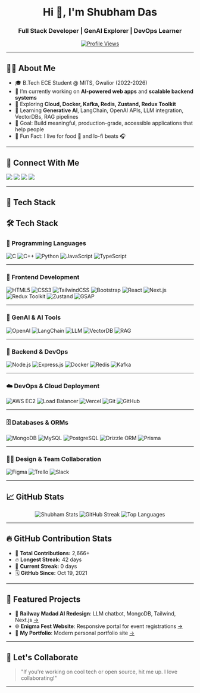 <h1 align="center">Hi 👋, I'm Shubham Das</h1>
<h3 align="center">Full Stack Developer | GenAI Explorer | DevOps Learner</h3>

<p align="center">
  <a href="https://github.com/Shubhamdas27">
    <img src="https://komarev.com/ghpvc/?username=Shubhamdas27&label=Profile%20views&color=0e75b6&style=flat" alt="Profile Views"/>
  </a>
</p>

---

## 👨‍💻 About Me

- 🎓 B.Tech ECE Student @ MITS, Gwalior (2022-2026)
- 🔭 I’m currently working on **AI-powered web apps** and **scalable backend systems**
- 🌱 Exploring **Cloud, Docker, Kafka, Redis, Zustand, Redux Toolkit**
- 🧠 Learning **Generative AI**, LangChain, OpenAI APIs, LLM integration, VectorDBs, RAG pipelines
- 🎯 Goal: Build meaningful, production-grade, accessible applications that help people
- 🧩 Fun Fact: I live for food 🍕 and lo-fi beats 🎧

---

## 🔗 Connect With Me

<p align="left">
  <a href="mailto:work.shubhamdas@gmail.com"><img src="https://img.shields.io/badge/Gmail-red?style=for-the-badge&logo=gmail&logoColor=white"></a>
  <a href="https://www.linkedin.com/in/shubhamdas27/"><img src="https://img.shields.io/badge/LinkedIn-blue?style=for-the-badge&logo=linkedin&logoColor=white"></a>
  <a href="https://github.com/Shubhamdas27"><img src="https://img.shields.io/badge/GitHub-black?style=for-the-badge&logo=github&logoColor=white"></a>
  <a href="https://leetcode.com/Shubhamdas27/"><img src="https://img.shields.io/badge/LeetCode-orange?style=for-the-badge&logo=leetcode&logoColor=white"></a>
</p>

---

## 🧰 Tech Stack

## 🛠️ Tech Stack

### 🚀 Programming Languages
![C](https://img.shields.io/badge/C-00599C?style=flat&logo=c&logoColor=white)
![C++](https://img.shields.io/badge/C++-00599C?style=flat&logo=cplusplus&logoColor=white)
![Python](https://img.shields.io/badge/Python-14354C?style=flat&logo=python&logoColor=white)
![JavaScript](https://img.shields.io/badge/JavaScript-F7DF1E?style=flat&logo=javascript&logoColor=black)
![TypeScript](https://img.shields.io/badge/TypeScript-007ACC?style=flat&logo=typescript&logoColor=white)

---

### 🎨 Frontend Development
![HTML5](https://img.shields.io/badge/HTML5-E34F26?style=flat&logo=html5&logoColor=white)
![CSS3](https://img.shields.io/badge/CSS3-1572B6?style=flat&logo=css3&logoColor=white)
![TailwindCSS](https://img.shields.io/badge/TailwindCSS-38B2AC?style=flat&logo=tailwind-css&logoColor=white)
![Bootstrap](https://img.shields.io/badge/Bootstrap-563D7C?style=flat&logo=bootstrap&logoColor=white)
![React](https://img.shields.io/badge/React-20232A?style=flat&logo=react&logoColor=61DAFB)
![Next.js](https://img.shields.io/badge/Next.js-000000?style=flat&logo=nextdotjs&logoColor=white)
![Redux Toolkit](https://img.shields.io/badge/Redux_Toolkit-593D88?style=flat&logo=redux&logoColor=white)
![Zustand](https://img.shields.io/badge/Zustand-000000?style=flat&logo=react&logoColor=white)
![GSAP](https://img.shields.io/badge/GSAP-88CE02?style=flat&logo=greensock&logoColor=white)

---

### 🧠 GenAI & AI Tools
![OpenAI](https://img.shields.io/badge/OpenAI-412991?style=flat&logo=openai&logoColor=white)
![LangChain](https://img.shields.io/badge/LangChain-blueviolet?style=flat)
![LLM](https://img.shields.io/badge/LLM-202020?style=flat&logo=fastapi&logoColor=white)
![VectorDB](https://img.shields.io/badge/Vector%20DB-orange?style=flat)
![RAG](https://img.shields.io/badge/RAG-00897B?style=flat)

---

### 🔧 Backend & DevOps
![Node.js](https://img.shields.io/badge/Node.js-339933?style=flat&logo=nodedotjs&logoColor=white)
![Express.js](https://img.shields.io/badge/Express.js-000000?style=flat&logo=express&logoColor=white)
![Docker](https://img.shields.io/badge/Docker-2496ED?style=flat&logo=docker&logoColor=white)
![Redis](https://img.shields.io/badge/Redis-DC382D?style=flat&logo=redis&logoColor=white)
![Kafka](https://img.shields.io/badge/Kafka-231F20?style=flat&logo=apachekafka&logoColor=white)

---

### ☁️ DevOps & Cloud Deployment
![AWS EC2](https://img.shields.io/badge/AWS_EC2-FF9900?style=flat&logo=amazonaws&logoColor=white)
![Load Balancer](https://img.shields.io/badge/Load%20Balancer-blue?style=flat&logo=cloudflare&logoColor=white)
![Vercel](https://img.shields.io/badge/Vercel-000000?style=flat&logo=vercel&logoColor=white)
![Git](https://img.shields.io/badge/Git-F05032?style=flat&logo=git&logoColor=white)
![GitHub](https://img.shields.io/badge/GitHub-181717?style=flat&logo=github&logoColor=white)

---

### 🗄️ Databases & ORMs
![MongoDB](https://img.shields.io/badge/MongoDB-4EA94B?style=flat&logo=mongodb&logoColor=white)
![MySQL](https://img.shields.io/badge/MySQL-00758F?style=flat&logo=mysql&logoColor=white)
![PostgreSQL](https://img.shields.io/badge/PostgreSQL-336791?style=flat&logo=postgresql&logoColor=white)
![Drizzle ORM](https://img.shields.io/badge/Drizzle-202020?style=flat&logoColor=white)
![Prisma](https://img.shields.io/badge/Prisma-2D3748?style=flat&logo=prisma&logoColor=white)

---

### 🧑‍🎨 Design & Team Collaboration
![Figma](https://img.shields.io/badge/Figma-F24E1E?style=flat&logo=figma&logoColor=white)
![Trello](https://img.shields.io/badge/Trello-0052CC?style=flat&logo=trello&logoColor=white)
![Slack](https://img.shields.io/badge/Slack-4A154B?style=flat&logo=slack&logoColor=white)


---

## 📈 GitHub Stats

<p align="center">
  <img src="https://github-readme-stats.vercel.app/api?username=Shubhamdas27&show_icons=true&theme=tokyonight" alt="Shubham Stats" />
  <img src="https://github-readme-streak-stats.herokuapp.com/?user=Shubhamdas27&theme=tokyonight" alt="GitHub Streak"/>
  <img src="https://github-readme-stats.vercel.app/api/top-langs/?username=Shubhamdas27&layout=compact&theme=tokyonight" alt="Top Languages"/>
</p>

---

## 🔥 GitHub Contribution Stats

- 🧮 **Total Contributions:** 2,666+
- 🔥 **Longest Streak:** 42 days
- 📅 **Current Streak:** 0 days
- 🗓️ **GitHub Since:** Oct 19, 2021

---

## 🚀 Featured Projects

- 🎯 **Railway Madad AI Redesign**: LLM chatbot, MongoDB, Tailwind, Next.js [→](https://github.com/your-username/project-b)
- 🌐 **Enigma Fest Website**: Responsive portal for event registrations [→](https://enigmamits.tech/)
- 💼 **My Portfolio**: Modern personal portfolio site [→](https://sih-lyart-five.vercel.app/)

---

## 🏁 Let's Collaborate

> "If you're working on cool tech or open source, hit me up. I love collaborating!"

---

<!-- GIF (optional) -->
<!-- ![Coding GIF](https://cdn.dribbble.com/users/1162077/screenshots/3848914/programmer.gif) -->

